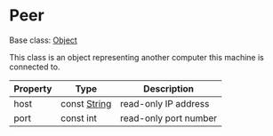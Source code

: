 # Peer

Base class: [Object](Object.md)

This class is an object representing another computer this machine is connected to.

| Property | Type | Description |
|---|---|---|
| host | const [String](String.md) | read-only IP address |
| port | const int | read-only port number |